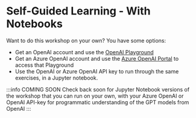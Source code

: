 # Self-Guided Learning - With Notebooks

Want to do this workshop on your own? You have some options:
- Get an OpenAI account and use the [OpenAI Playground](https://platform.openai.com/playground)
- Get an Azure OpenAI account and use the [Azure OpenAI Portal](https://oai.azure.com/portal) to access that Playground
- Use the OpenAI or Azure OpenAI API key to run through the same exercises, in a Jupyter notebook.

:::info COMING SOON
Check back soon for Jupyter Notebook versions of the workshop that you can run on your own, with your Azure OpenAI or OpenAI API-key for programmatic understanding of the GPT models from OpenAI
:::